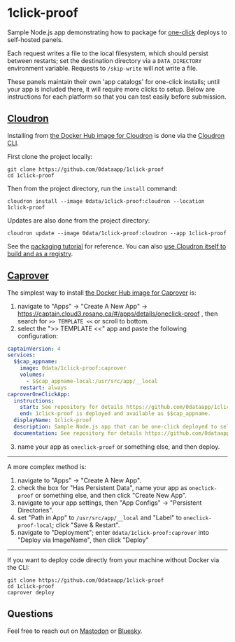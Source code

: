 # 1click-proof

Sample Node.js app demonstrating how to package for [one-click](https://easyindie.app) deploys to self-hosted panels.

Each request writes a file to the local filesystem, which should persist between restarts; set the destination directory via a `DATA_DIRECTORY` environment variable. Requests to `/skip-write` will not write a file.

These panels maintain their own 'app catalogs' for one-click installs; until your app is included there, it will require more clicks to setup. Below are instructions for each platform so that you can test easily before submission.

## [Cloudron](https://cloudron.io)

Installing from [the Docker Hub image for Cloudron](https://hub.docker.com/repository/docker/0data/1click-proof/tags/cloudron) is done via the [Cloudron CLI](https://docs.cloudron.io/packaging/cli/).

First clone the project locally:

```
git clone https://github.com/0dataapp/1click-proof
cd 1click-proof
```

Then from the project directory, run the `install` command:

```
cloudron install --image 0data/1click-proof:cloudron --location 1click-proof
```

Updates are also done from the project directory:

```
cloudron update --image 0data/1click-proof:cloudron --app 1click-proof
```

See the [packaging tutorial](https://docs.cloudron.io/packaging/tutorial/) for reference. You can also [use Cloudron itself to build and as a registry](https://rosano.ca/log/01hs9tx1ytkp3kb0v03pdpm08a).

## [Caprover](https://caprover.com)

The simplest way to install [the Docker Hub image for Caprover](https://hub.docker.com/repository/docker/0data/1click-proof/tags/caprover) is:

1. navigate to "Apps" → "Create A New App" → https://captain.cloud3.rosano.ca/#/apps/details/oneclick-proof
, then search for `>> TEMPLATE <<` or scroll to bottom.
2. select the ">> TEMPLATE <<" app and paste the following configuration:

```yaml
captainVersion: 4
services:
  $$cap_appname:
    image: 0data/1click-proof:caprover
    volumes:
      - $$cap_appname-local:/usr/src/app/__local
    restart: always
caproverOneClickApp:
  instructions:
    start: See repository for details https://github.com/0dataapp/1click-proof
    end: 1click-proof is deployed and available as $$cap_appname. 
  displayName: 1click-proof
  description: Sample Node.js app that can be one-click deployed to self-hosted panels.
  documentation: See repository for details https://github.com/0dataapp/1click-proof
```

3. name your app as `oneclick-proof` or something else, and then deploy.

---

A more complex method is:

1. navigate to "Apps" → "Create A New App".
2. check the box for "Has Persistent Data", name your app as `oneclick-proof` or something else, and then click "Create New App".
3. navigate to your app settings, then "App Configs" → "Persistent Directories".
4. set "Path in App" to `/usr/src/app/__local` and "Label" to `oneclick-proof-local`; click "Save & Restart".
5. navigate to "Deployment"; enter `0data/1click-proof:caprover` into "Deploy via ImageName", then click "Deploy"

---

If you want to deploy code directly from your machine without Docker via the CLI:

```
git clone https://github.com/0dataapp/1click-proof
cd 1click-proof
caprover deploy
```

## Questions

Feel free to reach out on [Mastodon](https://rosano.ca/mastodon) or [Bluesky](https://rosano.ca/bluesky).
